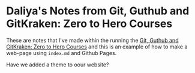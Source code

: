 # Daliya's Notes from Git, Guthub and GitKraken: Zero to Hero  Courses

These are notes that I've made within the running the  [Git, Guthub and GitKraken: Zero to Hero  Courses](https://srse-git-github-zero2hero.netlify.app/)
and this is an example of how to make a web-page using `index.md` and Github Pages. 

Have we added  a theme to oour website? 